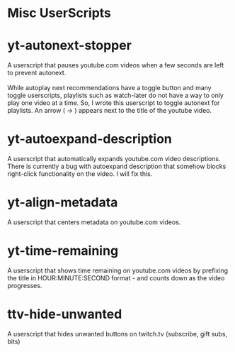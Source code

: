 # Misc UserScripts

# yt-autonext-stopper
A userscript that pauses youtube.com videos when a few seconds are left to prevent autonext.<br />
<br />
While autoplay next recommendations have a toggle button and many toggle userscripts, playlists such as watch-later do not have a way to only play one video at a time. So, I wrote this userscript to toggle autonext for playlists. An arrow ( -> ) appears next to the title of the youtube video.

# yt-autoexpand-description
A userscript that automatically expands youtube.com video descriptions.<br />
There is currently a bug with autoexpand description that somehow blocks right-click functionality on the video. I will fix this.

# yt-align-metadata
A userscript that centers metadata on youtube.com videos.

# yt-time-remaining
A userscript that shows time remaining on youtube.com videos by prefixing the title in HOUR:MINUTE:SECOND format - and counts down as the video progresses.

# ttv-hide-unwanted
A userscript that hides unwanted buttons on twitch.tv (subscribe, gift subs, bits)
